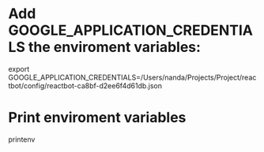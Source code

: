 # Add GOOGLE_APPLICATION_CREDENTIALS the enviroment variables:

export GOOGLE_APPLICATION_CREDENTIALS=/Users/nanda/Projects/Project/reactbot/config/reactbot-ca8bf-d2ee6f4d61db.json




# Print enviroment variables

printenv
